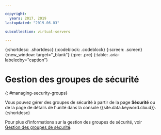 ```yaml
---

copyright:
  years: 2017, 2019
lastupdated: "2019-06-03"

subcollection: virtual-servers

---
```


{:shortdesc: .shortdesc}
{:codeblock: .codeblock}
{:screen: .screen}
{:new_window: target="_blank"}
{:pre: .pre}
{:table: .aria-labeledby="caption"}


# Gestion des groupes de sécurité
{: #managing-security-groups}

Vous pouvez gérer des groupes de sécurité à partir de la page **Sécurité** ou de la page de détails de l'unité dans la console {{site.data.keyword.cloud}}.
{:shortdesc}

Pour plus d'informations sur la gestion des groupes de sécurité, voir [Gestion des groupes de sécurité](/docs/infrastructure/security-groups?topic=security-groups-managing-sg#managing-sg).
